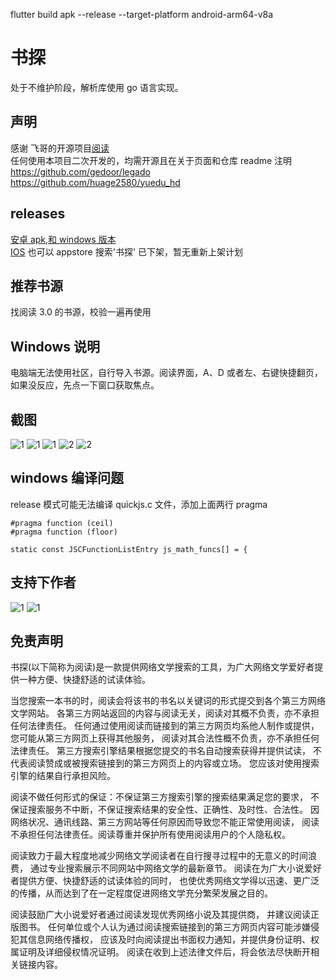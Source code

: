<!--
 * @Author: renjie.yin
 * @Date: 2022-05-16 09:22:41
 * @LastEditors: renjie.yin
 * @LastEditTime: 2022-05-16 11:56:49
 * @Description:
-->

flutter build apk --release --target-platform android-arm64-v8a

# 书探

处于不维护阶段，解析库使用 go 语言实现。

## 声明

感谢 飞哥的开源项目[阅读](https://github.com/gedoor/legado)  
任何使用本项目二次开发的，均需开源且在关于页面和仓库 readme 注明  
https://github.com/gedoor/legado  
https://github.com/huage2580/yuedu_hd

## releases

[安卓 apk,和 windows 版本](https://github.com/huage2580/yuedu_hd/releases)  
[IOS](https://apps.apple.com/cn/app/%E9%98%85%E8%AF%BBHD/id1544754759) 也可以 appstore 搜索'书探' 已下架，暂无重新上架计划

## 推荐书源

找阅读 3.0 的书源，校验一遍再使用

## Windows 说明

电脑端无法使用社区，自行导入书源。阅读界面，A、D 或者左、右键快捷翻页，如果没反应，先点一下窗口获取焦点。

## 截图

![1](https://github.com/huage2580/yuedu_hd/raw/master/screenshot/1242x2688bb%201.png)
![1](https://github.com/huage2580/yuedu_hd/raw/master/screenshot/1242x2688bb.png)
![1](https://github.com/huage2580/yuedu_hd/raw/master/screenshot/1242x2688bb2.png)
![2](https://github.com/huage2580/yuedu_hd/raw/master/screenshot/2732x2048bb%201.png)
![2](https://github.com/huage2580/yuedu_hd/raw/master/screenshot/2732x2048bb.png)

## windows 编译问题

release 模式可能无法编译 quickjs.c 文件，添加上面两行 pragma

```
#pragma function (ceil)
#pragma function (floor)

static const JSCFunctionListEntry js_math_funcs[] = {
```

## 支持下作者

![1](<https://github.com/huage2580/yuedu_hd/raw/master/screenshot/IMG_0781(20201217-231645).JPG>)
![1](<https://github.com/huage2580/yuedu_hd/raw/master/screenshot/IMG_0782(20201217-231834).JPG>)

## 免责声明

书探(以下简称为阅读)是一款提供网络文学搜索的工具，为广大网络文学爱好者提供一种方便、快捷舒适的试读体验。

当您搜索一本书的时，阅读会将该书的书名以关键词的形式提交到各个第三方网络文学网站。 各第三方网站返回的内容与阅读无关，阅读对其概不负责，亦不承担任何法律责任。 任何通过使用阅读而链接到的第三方网页均系他人制作或提供，您可能从第三方网页上获得其他服务， 阅读对其合法性概不负责，亦不承担任何法律责任。 第三方搜索引擎结果根据您提交的书名自动搜索获得并提供试读， 不代表阅读赞成或被搜索链接到的第三方网页上的内容或立场。 您应该对使用搜索引擎的结果自行承担风险。

阅读不做任何形式的保证：不保证第三方搜索引擎的搜索结果满足您的要求， 不保证搜索服务不中断，不保证搜索结果的安全性、正确性、及时性、合法性。 因网络状况、通讯线路、第三方网站等任何原因而导致您不能正常使用阅读， 阅读不承担任何法律责任。阅读尊重并保护所有使用阅读用户的个人隐私权。

阅读致力于最大程度地减少网络文学阅读者在自行搜寻过程中的无意义的时间浪费， 通过专业搜索展示不同网站中网络文学的最新章节。 阅读在为广大小说爱好者提供方便、快捷舒适的试读体验的同时， 也使优秀网络文学得以迅速、更广泛的传播，从而达到了在一定程度促进网络文学充分繁荣发展之目的。

阅读鼓励广大小说爱好者通过阅读发现优秀网络小说及其提供商， 并建议阅读正版图书。 任何单位或个人认为通过阅读搜索链接到的第三方网页内容可能涉嫌侵犯其信息网络传播权， 应该及时向阅读提出书面权力通知，并提供身份证明、权属证明及详细侵权情况证明。 阅读在收到上述法律文件后，将会依法尽快断开相关链接内容。
